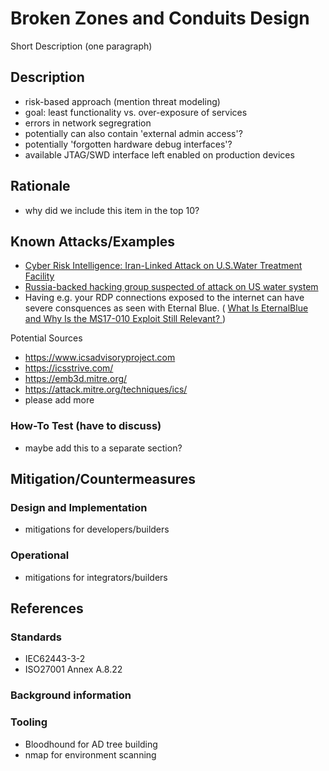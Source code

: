 # Broken Zones and Conduits Design

Short Description (one paragraph)

## Description

- risk-based approach (mention threat modeling)
- goal: least functionality vs. over-exposure of services
- errors in network segregration
- potentially can also contain 'external admin access'?
- potentially 'forgotten hardware debug interfaces'?
- available JTAG/SWD interface left enabled on production devices

## Rationale

- why did we include this item in the top 10?

## Known Attacks/Examples

- [Cyber Risk Intelligence: Iran-Linked Attack on U.S.Water Treatment Facility](https://securityscorecard.com/wp-content/uploads/2024/01/aliquippa-report.pdf)
- [Russia-backed hacking group suspected of attack on US water system](https://www.techspot.com/news/102661-russia-backed-hacking-group-suspected-attack-us-water.html)
- Having e.g. your RDP connections exposed to the internet can have severe consquences as seen with Eternal Blue. ( [What Is EternalBlue and Why Is the MS17-010 Exploit Still Relevant? ](https://www.avast.com/c-eternalblue) )

Potential Sources

- <https://www.icsadvisoryproject.com>
- <https://icsstrive.com/>
- <https://emb3d.mitre.org/>
- <https://attack.mitre.org/techniques/ics/>
- please add more

### How-To Test (have to discuss)

- maybe add this to a separate section?

## Mitigation/Countermeasures

### Design and Implementation

- mitigations for developers/builders

### Operational

- mitigations for integrators/builders

## References

### Standards

- IEC62443-3-2
- ISO27001 Annex A.8.22

### Background information



  
### Tooling

- Bloodhound for AD tree building
- nmap for environment scanning
